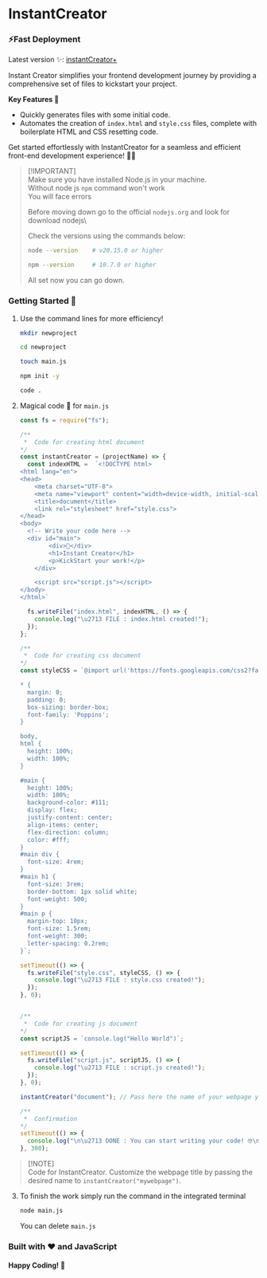 # InstantCreator
### ⚡Fast Deployment
Latest version ✨: <a href="https://github.com/Ninja-Vikash/instantCreatorPlus">instantCreator+</a>

Instant Creator simplifies your frontend development journey by providing a comprehensive set of files to kickstart your project.

**Key Features 🌟**
- Quickly generates files with some initial code.
- Automates the creation of `index.html` and `style.css` files, complete with boilerplate HTML and CSS resetting code.

Get started effortlessly with InstantCreator for a seamless and efficient front-end development experience! 🚀✨

> [!IMPORTANT]\
> Make sure you have installed Node.js in your machine.\
> Without node js `npm` command won't work\
> You will face errors
> 
> Before moving down go to the official `nodejs.org` and look for download nodejs\
>
> Check the versions using the commands below:
> ```bash
> node --version    # v20.15.0 or higher
> 
> npm --version     # 10.7.0 or higher
> ```
> All set now you can go down.


### Getting Started 🚀

1. Use the command lines for more efficiency!
   ```bash
   mkdir newproject

   cd newproject

   touch main.js

   npm init -y

   code .
   ``` 

2. Magical code 🔮 for `main.js` 
    ```js
    const fs = require("fs");

    /**
     *  Code for creating html document
    */
    const instantCreator = (projectName) => {
      const indexHTML =  `<!DOCTYPE html> 
    <html lang="en"> 
    <head> 
        <meta charset="UTF-8"> 
        <meta name="viewport" content="width=device-width, initial-scale=1.0"> 
        <title>document</title> 
        <link rel="stylesheet" href="style.css"> 
    </head> 
    <body> 
      <!-- Write your code here --> 
      <div id="main">
            <div>🚀</div>
            <h1>Instant Creator</h1>
            <p>KickStart your work!</p>
        </div>

        <script src="script.js"></script>
    </body>
    </html>`

      fs.writeFile("index.html", indexHTML, () => {
        console.log("\u2713 FILE : index.html created!");
      });
    };

    /**
     *  Code for creating css document
    */
    const styleCSS = `@import url('https://fonts.googleapis.com/css2?family=Poppins:wght@200;400;500;700;900&display=swap'); 

    * { 
      margin: 0; 
      padding: 0; 
      box-sizing: border-box; 
      font-family: 'Poppins';
    } 

    body, 
    html { 
      height: 100%; 
      width: 100%;
    }

    #main {
      height: 100%;
      width: 100%;
      background-color: #111;
      display: flex;
      justify-content: center;
      align-items: center;
      flex-direction: column;
      color: #fff;
    }
    #main div {
      font-size: 4rem;
    }
    #main h1 {
      font-size: 3rem;
      border-bottom: 1px solid white;
      font-weight: 500;
    }
    #main p {
      margin-top: 10px;
      font-size: 1.5rem;
      font-weight: 300;
      letter-spacing: 0.2rem;
    }`;

    setTimeout(() => {
      fs.writeFile("style.css", styleCSS, () => {
        console.log("\u2713 FILE : style.css created!");
      });
    }, 0);


    /**
     *  Code for creating js document
    */
    const scriptJS = `console.log("Hello World")`;

    setTimeout(() => {
      fs.writeFile("script.js", scriptJS, () => {
        console.log("\u2713 FILE : script.js created!");
      });
    }, 0);

    instantCreator("document"); // Pass here the name of your webpage you want to show.

    /**
     *  Confirmation
    */
    setTimeout(() => {
      console.log("\n\u2713 DONE : You can start writing your code! 🤓\n");
    }, 300);
    ```
   
> [!NOTE]\
> Code for InstantCreator. Customize the webpage title by passing the desired name to `instantCreator("mywebpage")`.

3. To finish the work simply run the command in the integrated terminal
    ```bash
    node main.js
    ```
    You can delete `main.js`

### Built with ❤️ and JavaScript
#### Happy Coding! 🤝
